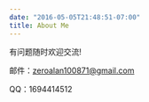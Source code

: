```yaml
---
date: "2016-05-05T21:48:51-07:00"
title: About Me
---
```


有问题随时欢迎交流!

邮件：zeroalan100871@gmail.com

QQ：1694414512